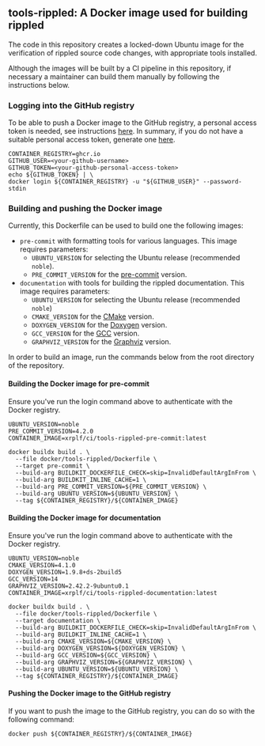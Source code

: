 ## tools-rippled: A Docker image used for building rippled

The code in this repository creates a locked-down Ubuntu image for the
verification of rippled source code changes, with appropriate tools installed.

Although the images will be built by a CI pipeline in this repository, if
necessary a maintainer can build them manually by following the instructions
below.

### Logging into the GitHub registry

To be able to push a Docker image to the GitHub registry, a personal access
token is needed, see instructions [here](https://docs.github.com/en/packages/working-with-a-github-packages-registry/working-with-the-container-registry#authenticating-with-a-personal-access-token-classic).
In summary, if you do not have a suitable personal access token, generate one
[here](https://github.com/settings/tokens/new?scopes=write:packages).

```shell
CONTAINER_REGISTRY=ghcr.io
GITHUB_USER=<your-github-username>
GITHUB_TOKEN=<your-github-personal-access-token>
echo ${GITHUB_TOKEN} | \
docker login ${CONTAINER_REGISTRY} -u "${GITHUB_USER}" --password-stdin
```

### Building and pushing the Docker image

Currently, this Dockerfile can be used to build one the following images:

* `pre-commit` with formatting tools for various languages. This image requires
  parameters:
  * `UBUNTU_VERSION` for selecting the Ubuntu release (recommended `noble`).
  * `PRE_COMMIT_VERSION` for the [pre-commit](https://pre-commit.com/) version.
* `documentation` with tools for building the rippled documentation. This image
  requires parameters:
  * `UBUNTU_VERSION` for selecting the Ubuntu release (recommended `noble`)
  * `CMAKE_VERSION` for the [CMake](https://cmake.org/) version.
  * `DOXYGEN_VERSION` for the [Doxygen](https://www.doxygen.nl/) version.
  * `GCC_VERSION` for the [GCC](https://gcc.gnu.org/) version.
  * `GRAPHVIZ_VERSION` for the [Graphviz](https://graphviz.org/) version.

In order to build an image, run the commands below from the root directory of
the repository.

#### Building the Docker image for pre-commit

Ensure you've run the login command above to authenticate with the Docker
registry.

```shell
UBUNTU_VERSION=noble
PRE_COMMIT_VERSION=4.2.0
CONTAINER_IMAGE=xrplf/ci/tools-rippled-pre-commit:latest

docker buildx build . \
  --file docker/tools-rippled/Dockerfile \
  --target pre-commit \
  --build-arg BUILDKIT_DOCKERFILE_CHECK=skip=InvalidDefaultArgInFrom \
  --build-arg BUILDKIT_INLINE_CACHE=1 \
  --build-arg PRE_COMMIT_VERSION=${PRE_COMMIT_VERSION} \
  --build-arg UBUNTU_VERSION=${UBUNTU_VERSION} \
  --tag ${CONTAINER_REGISTRY}/${CONTAINER_IMAGE}
```

#### Building the Docker image for documentation

Ensure you've run the login command above to authenticate with the Docker
registry.

```shell
UBUNTU_VERSION=noble
CMAKE_VERSION=4.1.0
DOXYGEN_VERSION=1.9.8+ds-2build5
GCC_VERSION=14
GRAPHVIZ_VERSION=2.42.2-9ubuntu0.1
CONTAINER_IMAGE=xrplf/ci/tools-rippled-documentation:latest

docker buildx build . \
  --file docker/tools-rippled/Dockerfile \
  --target documentation \
  --build-arg BUILDKIT_DOCKERFILE_CHECK=skip=InvalidDefaultArgInFrom \
  --build-arg BUILDKIT_INLINE_CACHE=1 \
  --build-arg CMAKE_VERSION=${CMAKE_VERSION} \
  --build-arg DOXYGEN_VERSION=${DOXYGEN_VERSION} \
  --build-arg GCC_VERSION=${GCC_VERSION} \
  --build-arg GRAPHVIZ_VERSION=${GRAPHVIZ_VERSION} \
  --build-arg UBUNTU_VERSION=${UBUNTU_VERSION} \
  --tag ${CONTAINER_REGISTRY}/${CONTAINER_IMAGE}
```

#### Pushing the Docker image to the GitHub registry

If you want to push the image to the GitHub registry, you can do so with the
following command:

```shell
docker push ${CONTAINER_REGISTRY}/${CONTAINER_IMAGE}
```
